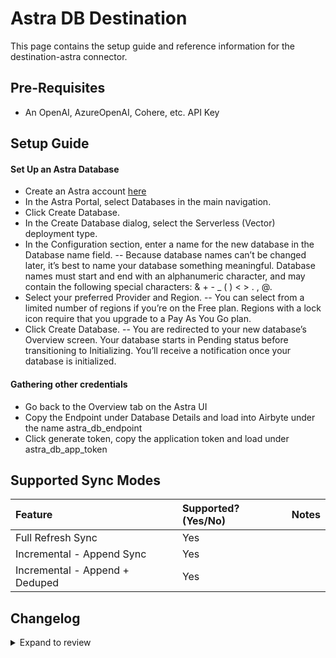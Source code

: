 # Astra DB Destination

This page contains the setup guide and reference information for the destination-astra connector.

## Pre-Requisites

- An OpenAI, AzureOpenAI, Cohere, etc. API Key

## Setup Guide

#### Set Up an Astra Database

- Create an Astra account [here](https://astra.datastax.com/signup)
- In the Astra Portal, select Databases in the main navigation.
- Click Create Database.
- In the Create Database dialog, select the Serverless (Vector) deployment type.
- In the Configuration section, enter a name for the new database in the Database name field.
  -- Because database names can’t be changed later, it’s best to name your database something meaningful. Database names must start and end with an alphanumeric character, and may contain the following special characters: & + - \_ ( ) < > . , @.
- Select your preferred Provider and Region.
  -- You can select from a limited number of regions if you’re on the Free plan. Regions with a lock icon require that you upgrade to a Pay As You Go plan.
- Click Create Database.
  -- You are redirected to your new database’s Overview screen. Your database starts in Pending status before transitioning to Initializing. You’ll receive a notification once your database is initialized.

#### Gathering other credentials

- Go back to the Overview tab on the Astra UI
- Copy the Endpoint under Database Details and load into Airbyte under the name astra_db_endpoint
- Click generate token, copy the application token and load under astra_db_app_token

## Supported Sync Modes

| Feature                        | Supported?\(Yes/No\) | Notes |
| :----------------------------- | :------------------- | :---- |
| Full Refresh Sync              | Yes                  |       |
| Incremental - Append Sync      | Yes                  |       |
| Incremental - Append + Deduped | Yes                  |       |


## Changelog

<details>
  <summary>Expand to review</summary>

| Version | Date       | Pull Request | Subject                                                   |
| :------ | :--------- | :----------- | :-------------------------------------------------------- |
| 0.1.6 | 2024-06-20 | [39813](https://github.com/airbytehq/airbyte/pull/39813) | Update dependencies |
| 0.1.5 | 2024-06-06 | [39198](https://github.com/airbytehq/airbyte/pull/39198) | [autopull] Upgrade base image to v1.2.2 |
| 0.1.4   | 2024-05-16 | #38181       | Add explicit projection when reading from Astra DB        |
| 0.1.3   | 2024-04-19 | #37405       | Add "airbyte" user-agent in the HTTP requests to Astra DB |
| 0.1.2   | 2024-04-15 |              | Moved to Poetry; Updated CDK & pytest versions            |
| 0.1.1   | 2024-01-26 |              | DS Branding Update                                        |
| 0.1.0   | 2024-01-08 |              | Initial Release                                           |

</details>
